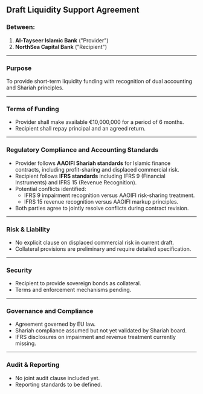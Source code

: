 ## Draft Liquidity Support Agreement

### **Between:**

1. **Al-Tayseer Islamic Bank** ("Provider")  
2. **NorthSea Capital Bank** ("Recipient")

---

### Purpose  
To provide short-term liquidity funding with recognition of dual accounting and Shariah principles.

---

### Terms of Funding
- Provider shall make available €10,000,000 for a period of 6 months.
- Recipient shall repay principal and an agreed return.

---

### Regulatory Compliance and Accounting Standards

- Provider follows **AAOIFI Shariah standards** for Islamic finance contracts, including profit-sharing and displaced commercial risk.
- Recipient follows **IFRS standards** including IFRS 9 (Financial Instruments) and IFRS 15 (Revenue Recognition).
- Potential conflicts identified:
  - IFRS 9 impairment recognition versus AAOIFI risk-sharing treatment.
  - IFRS 15 revenue recognition versus AAOIFI markup principles.
- Both parties agree to jointly resolve conflicts during contract revision.

---

### Risk & Liability  
- No explicit clause on displaced commercial risk in current draft.
- Collateral provisions are preliminary and require detailed specification.

---

### Security  
- Recipient to provide sovereign bonds as collateral.
- Terms and enforcement mechanisms pending.

---

### Governance and Compliance  
- Agreement governed by EU law.
- Shariah compliance assumed but not yet validated by Shariah board.
- IFRS disclosures on impairment and revenue treatment currently missing.

---

### Audit & Reporting  
- No joint audit clause included yet.
- Reporting standards to be defined.
